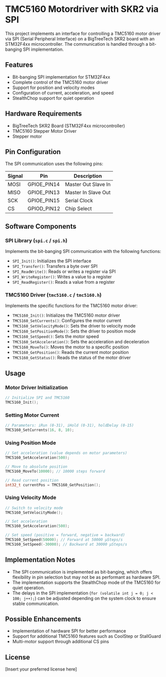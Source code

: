 # TMC5160 Motordriver with SKR2 via SPI

This project implements an interface for controlling a TMC5160 motor driver via SPI (Serial Peripheral Interface) on a BigTreeTech SKR2 board with an STM32F4xx microcontroller. The communication is handled through a bit-banging SPI implementation.

## Features

- Bit-banging SPI implementation for STM32F4xx
- Complete control of the TMC5160 motor driver
- Support for position and velocity modes
- Configuration of current, acceleration, and speed
- StealthChop support for quiet operation

## Hardware Requirements

- BigTreeTech SKR2 Board (STM32F4xx microcontroller)
- TMC5160 Stepper Motor Driver
- Stepper motor

## Pin Configuration

The SPI communication uses the following pins:

| Signal | Pin        | Description        |
|--------|------------|--------------------|
| MOSI   | GPIOE_PIN14| Master Out Slave In |
| MISO   | GPIOE_PIN13| Master In Slave Out |
| SCK    | GPIOE_PIN15| Serial Clock        |
| CS     | GPIOD_PIN12| Chip Select         |

## Software Components

### SPI Library (`spi.c` / `spi.h`)

Implements the bit-banging SPI communication with the following functions:

- `SPI_Init()`: Initializes the SPI interface
- `SPI_Transfer()`: Transfers a byte over SPI
- `SPI_ReadWrite()`: Reads or writes a register via SPI
- `SPI_WriteRegister()`: Writes a value to a register
- `SPI_ReadRegister()`: Reads a value from a register

### TMC5160 Driver (`tmc5160.c` / `tmc5160.h`)

Implements the specific functions for the TMC5160 motor driver:

- `TMC5160_Init()`: Initializes the TMC5160 motor driver
- `TMC5160_SetCurrents()`: Configures the motor current
- `TMC5160_SetVelocityMode()`: Sets the driver to velocity mode
- `TMC5160_SetPositionMode()`: Sets the driver to position mode
- `TMC5160_SetSpeed()`: Sets the motor speed
- `TMC5160_SetAcceleration()`: Sets the acceleration and deceleration
- `TMC5160_MoveTo()`: Moves the motor to a specific position
- `TMC5160_GetPosition()`: Reads the current motor position
- `TMC5160_GetStatus()`: Reads the status of the motor driver

## Usage

### Motor Driver Initialization

```c
// Initialize SPI and TMC5160
TMC5160_Init();
```

### Setting Motor Current

```c
// Parameters: iRun (0-31), iHold (0-31), holdDelay (0-15)
TMC5160_SetCurrents(16, 8, 10);
```

### Using Position Mode

```c
// Set acceleration (value depends on motor parameters)
TMC5160_SetAcceleration(500);

// Move to absolute position
TMC5160_MoveTo(10000); // 10000 steps forward

// Read current position
int32_t currentPos = TMC5160_GetPosition();
```

### Using Velocity Mode

```c
// Switch to velocity mode
TMC5160_SetVelocityMode();

// Set acceleration
TMC5160_SetAcceleration(500);

// Set speed (positive = forward, negative = backward)
TMC5160_SetSpeed(50000); // Forward at 50000 µSteps/s
TMC5160_SetSpeed(-30000); // Backward at 30000 µSteps/s
```

## Implementation Notes

- The SPI communication is implemented as bit-banging, which offers flexibility in pin selection but may not be as performant as hardware SPI.
- The implementation supports the StealthChop mode of the TMC5160 for quiet operation.
- The delays in the SPI implementation (`for (volatile int j = 0; j < 100; j++);`) can be adjusted depending on the system clock to ensure stable communication.

## Possible Enhancements

- Implementation of hardware SPI for better performance
- Support for additional TMC5160 features such as CoolStep or StallGuard
- Multi-motor support through additional CS pins

## License

[Insert your preferred license here]

